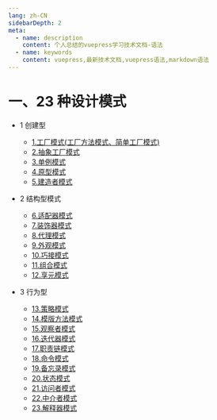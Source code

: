 ```yaml
---
lang: zh-CN
sidebarDepth: 2
meta:
  - name: description
    content: 个人总结的vuepress学习技术文档-语法
  - name: keywords
    content: vuepress,最新技术文档,vuepress语法,markdown语法
---
```


# 一、23 种设计模式

* 1 创建型

  * [1.工厂模式(工厂方法模式、简单工厂模式)](./1.factory.html)
  * [2.抽象工厂模式](./2.abstract.html)
  * [3.单例模式](./3.single.html)
  * [4.原型模式](./4.prototype.html)
  * [5.建造者模式](./5.made.html)

* 2 结构型模式

  * [6.适配器模式](./6.adapter.html)
  * [7.装饰器模式](./7.decorator.html)
  * [8.代理模式](./8.proxy.html)
  * [9.外观模式](./9.appearance.html)
  * [10.巧接模式](./10.pickup.html)
  * [11.组合模式](./11.combination.html)
  * [12.享元模式](./12.flyweight.html)

* 3 行为型

  * [13.策略模式](./13.strategy.html)
  * [14.模版方法模式](./14.module.html)
  * [15.观察者模式](./15.observer.html)
  * [16.迭代器模式](./16.iterator.html)
  * [17.职责链模式](./17.chain.html)
  * [18.命令模式](./18.command.html)
  * [19.备忘录模式](./19.memorandum.html)
  * [20.状态模式](./20.state.html)
  * [21.访问者模式](./21.visitor.html)
  * [22.中介者模式](./22.mediator.html)
  * [23.解释器模式](./23.interpreter.html)